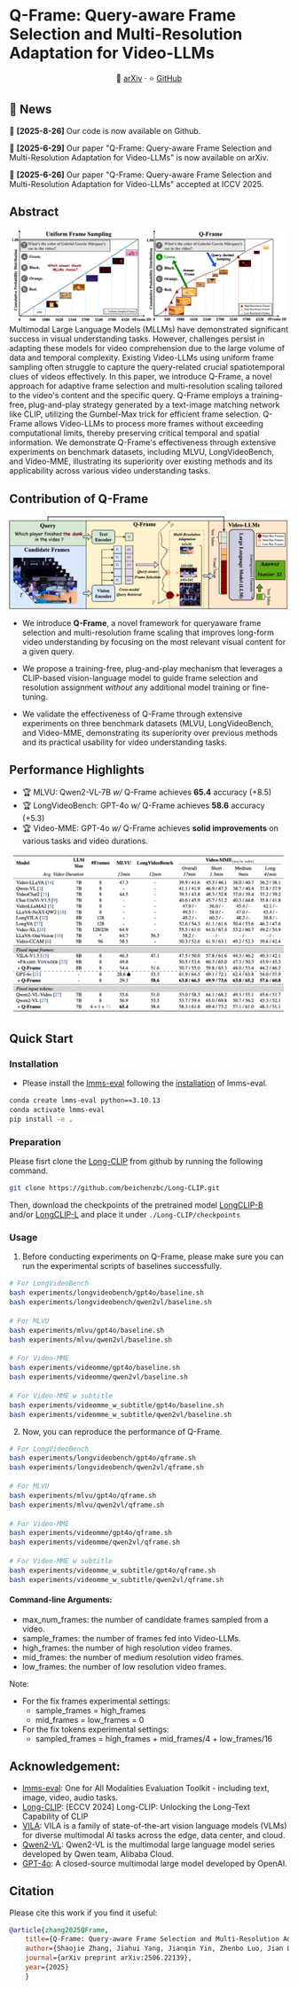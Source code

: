# Q-Frame: Query-aware Frame Selection and Multi-Resolution Adaptation for Video-LLMs

<p align="center">
📖 <a href="https://arxiv.org/abs/2506.22139" target="_blank">arXiv</a> · ⭐ <a href="https://github.com/xiaomi-research/q-frame" target="_blank">GitHub</a>
</p>

## 📰 News
🚀 **[2025-8-26]** Our code is now available on Github.

🚀 **[2025-6-29]** Our paper "Q-Frame: Query-aware Frame Selection and Multi-Resolution Adaptation for Video-LLMs" is now available on arXiv.

🚀 **[2025-6-26]** Our paper "Q-Frame: Query-aware Frame Selection and Multi-Resolution Adaptation for Video-LLMs" accepted at ICCV 2025.


## Abstract
![Motivation](assets/motivation.png)
Multimodal Large Language Models (MLLMs) have demonstrated significant success in visual understanding tasks. However, challenges persist in adapting these models for video comprehension due to the large volume of data and temporal complexity. Existing Video-LLMs using uniform frame sampling often struggle to capture the query-related crucial spatiotemporal clues of videos effectively. In this paper, we introduce Q-Frame, a novel approach for adaptive frame selection and multi-resolution scaling tailored to the video's content and the specific query. Q-Frame employs a training-free, plug-and-play strategy generated by a text-image matching network like CLIP, utilizing the Gumbel-Max trick for efficient frame selection. Q-Frame allows Video-LLMs to process more frames without exceeding computational limits, thereby preserving critical temporal and spatial information. We demonstrate Q-Frame's effectiveness through extensive experiments on benchmark datasets, including MLVU, LongVideoBench, and Video-MME, illustrating its superiority over existing methods and its applicability across various video understanding tasks.

## Contribution of Q-Frame

![Framework](assets/framework.png)

- We introduce **Q-Frame**, a novel framework for queryaware frame selection and multi-resolution frame scaling that improves long-form video understanding by focusing on the most relevant visual content for a given query.

- We propose a training-free, plug-and-play mechanism that leverages a CLIP-based vision-language model to guide frame selection and resolution assignment *without* any additional model training or fine-tuning.

- We validate the effectiveness of Q-Frame through extensive experiments on three benchmark datasets (MLVU, LongVideoBench, and Video-MME, demonstrating its superiority over previous methods and its practical usability for video understanding tasks.

## Performance Highlights

- 🏆 MLVU: Qwen2-VL-7B *w/* Q-Frame achieves **65.4** accuracy (+8.5)
- 🏆 LongVideoBench: GPT-4o *w/* Q-Frame achieves **58.6** accuracy (+5.3)
- 🏆 Video-MME: GPT-4o *w/* Q-Frame achieves **solid improvements** on various tasks and video durations.

![Performance](assets/performance.png)


## Quick Start

### Installation

- Please install the [lmms-eval](https://github.com/EvolvingLMMs-Lab/lmms-eval) following the [installation](https://github.com/EvolvingLMMs-Lab/lmms-eval?tab=readme-ov-file#installation) of lmms-eval.

```bash
conda create lmms-eval python==3.10.13
conda activate lmms-eval
pip install -e .
```

### Preparation

Please fisrt clone the [Long-CLIP](https://github.com/beichenzbc/Long-CLIP.git) from github by running the following command.

```bash
git clone https://github.com/beichenzbc/Long-CLIP.git
```

Then, download the checkpoints of the pretrained model [LongCLIP-B](https://huggingface.co/BeichenZhang/LongCLIP-B) and/or [LongCLIP-L](https://huggingface.co/BeichenZhang/LongCLIP-L) and place it under `./Long-CLIP/checkpoints`

### Usage

1. Before conducting experiments on Q-Frame, please make sure you can run the experimental scripts of baselines successfully.

```bash
# For LongVideoBench
bash experiments/longvideobench/gpt4o/baseline.sh
bash experiments/longvideobench/qwen2vl/baseline.sh

# For MLVU
bash experiments/mlvu/gpt4o/baseline.sh
bash experiments/mlvu/qwen2vl/baseline.sh

# For Video-MME
bash experiments/videomme/gpt4o/baseline.sh
bash experiments/videomme/qwen2vl/baseline.sh

# For Video-MME w subtitle
bash experiments/videomme_w_subtitle/gpt4o/baseline.sh
bash experiments/videomme_w_subtitle/qwen2vl/baseline.sh
```

2. Now, you can reproduce the performance of Q-Frame.

```bash
# For LongVideoBench
bash experiments/longvideobench/gpt4o/qframe.sh
bash experiments/longvideobench/qwen2vl/qframe.sh

# For MLVU
bash experiments/mlvu/gpt4o/qframe.sh
bash experiments/mlvu/qwen2vl/qframe.sh

# For Video-MME
bash experiments/videomme/gpt4o/qframe.sh
bash experiments/videomme/qwen2vl/qframe.sh

# For Video-MME w subtitle
bash experiments/videomme_w_subtitle/gpt4o/qframe.sh
bash experiments/videomme_w_subtitle/qwen2vl/qframe.sh
```

#### Command-line Arguments:
- max_num_frames: the number of candidate frames sampled from a video.
- sample_frames: the number of frames fed into Video-LLMs.
- high_frames: the number of high resolution video frames.
- mid_frames: the number of medium resolution video frames.
- low_frames: the number of low resolution video frames.

Note: 
- For the fix frames experimental settings: 
    - sample&#95;frames = high&#95;frames
    - mid&#95;frames = low&#95;frames = 0
- For the fix tokens experimental settings:
    - sampled&#95;frames = high&#95;frames + mid&#95;frames/4 + low&#95;frames/16

## Acknowledgement:

- [lmms-eval](https://github.com/EvolvingLMMs-Lab/lmms-eval): One for All Modalities Evaluation Toolkit - including text, image, video, audio tasks.
- [Long-CLIP](https://github.com/beichenzbc/Long-CLIP.git): [ECCV 2024] Long-CLIP: Unlocking the Long-Text Capability of CLIP
- [VILA](https://github.com/NVlabs/VILA): VILA is a family of state-of-the-art vision language models (VLMs) for diverse multimodal AI tasks across the edge, data center, and cloud.
- [Qwen2-VL](https://github.com/QwenLM/Qwen2.5-VL): Qwen2-VL is the multimodal large language model series developed by Qwen team, Alibaba Cloud.
- [GPT-4o](https://openai.com/index/hello-gpt-4o/): A closed-source multimodal large model developed by OpenAI.

## Citation

Please cite this work if you find it useful:

```bib
@article{zhang2025QFrame,
    title={Q-Frame: Query-aware Frame Selection and Multi-Resolution Adaptation for Video-LLMs},
    author={Shaojie Zhang, Jiahui Yang, Jianqin Yin, Zhenbo Luo, Jian Luan},
    journal={arXiv preprint arXiv:2506.22139},
    year={2025}
    }
```